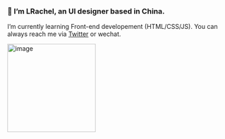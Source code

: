 

<!--
**LRachel0713/LRachel0713** is a ✨ _special_ ✨ repository because its `README.md` (this file) appears on your GitHub profile.

Here are some ideas to get you started:

- 🔭 I’m currently working on ...
- 🌱 I’m currently learning ...
- 👯 I’m looking to collaborate on ...
- 🤔 I’m looking for help with ...
- 💬 Ask me about ...
- 📫 How to reach me: ...
- 😄 Pronouns: ...
- ⚡ Fun fact: ...
-->




### 👋 I’m LRachel, an UI designer based in China.<br>

I’m currently learning Front-end developement (HTML/CSS/JS). You can always reach me via [Twitter](https://twitter.com/lrachel) or wechat.

<img width="200" alt="image" src="https://user-images.githubusercontent.com/37470094/200991111-414e4ce3-1a7c-4f77-b4fb-78522a2f8bae.png">
